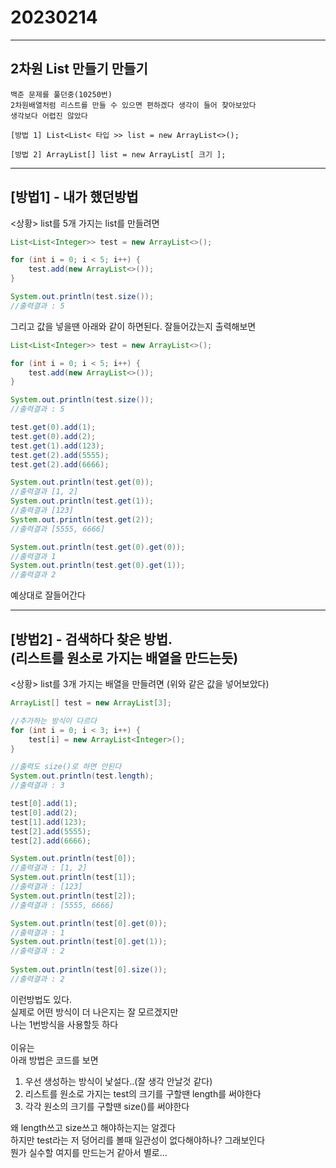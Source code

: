 # 20230214
***
## 2차원 List 만들기 만들기
```
백준 문제를 풀던중(10250번) 
2차원배열처럼 리스트를 만들 수 있으면 편하겠다 생각이 들어 찾아보았다
생각보다 어렵진 않았다

[방법 1] List<List< 타입 >> list = new ArrayList<>();

[방법 2] ArrayList[] list = new ArrayList[ 크기 ];
```


---
## [방법1]  - 내가 했던방법
<상황> list를 5개 가지는 list를 만들려면
```java
List<List<Integer>> test = new ArrayList<>();

for (int i = 0; i < 5; i++) {
    test.add(new ArrayList<>());
}

System.out.println(test.size());
//출력결과 : 5
```
그리고 값을 넣을땐 아래와 같이 하면된다. 잘들어갔는지 출력해보면
```java
List<List<Integer>> test = new ArrayList<>();

for (int i = 0; i < 5; i++) {
    test.add(new ArrayList<>());
}

System.out.println(test.size());
//출력결과 : 5

test.get(0).add(1);
test.get(0).add(2);
test.get(1).add(123);
test.get(2).add(5555);
test.get(2).add(6666);

System.out.println(test.get(0));
//출력결과 [1, 2]
System.out.println(test.get(1));
//출력결과 [123]
System.out.println(test.get(2));
//출력결과 [5555, 6666]

System.out.println(test.get(0).get(0));
//출력결과 1
System.out.println(test.get(0).get(1));
//출력결과 2
```

예상대로 잘들어간다<br>

---
## [방법2]  - 검색하다 찾은 방법. <br> (리스트를 원소로 가지는 배열을 만드는듯)
<상황> list를 3개 가지는 배열을 만들려면 (위와 같은 값을 넣어보았다)
```java
ArrayList[] test = new ArrayList[3];

//추가하는 방식이 다르다
for (int i = 0; i < 3; i++) {
    test[i] = new ArrayList<Integer>();
}

//출력도 size()로 하면 안된다
System.out.println(test.length);
//출력결과 : 3

test[0].add(1);
test[0].add(2);
test[1].add(123);
test[2].add(5555);
test[2].add(6666);

System.out.println(test[0]);
//출력결과 : [1, 2]
System.out.println(test[1]);
//출력결과 : [123]
System.out.println(test[2]);
//출력결과 : [5555, 6666]

System.out.println(test[0].get(0));
//출력결과 : 1
System.out.println(test[0].get(1));
//출력결과 : 2
        
System.out.println(test[0].size());
//출력결과 : 2
```
이런방법도 있다. <br>
실제로 어떤 방식이 더 나은지는 잘 모르겠지만 <br>
나는 1번방식을 사용할듯 하다 <br>
<br>
이유는 <br>
아래 방법은 코드를 보면 <br>
1. 우선 생성하는 방식이 낯설다..(잘 생각 안날것 같다)
2. 리스트를 원소로 가지는 test의 크기를 구할땐 length를 써야한다 
3. 각각 원소의 크기를 구할땐 size()를 써야한다

왜 length쓰고 size쓰고 해야하는지는 알겠다 <br>
하지만 test라는 저 덩어리를 볼때 일관성이 없다해야하나? 그래보인다 <br>
뭔가 실수할 여지를 만드는거 같아서 별로...<br>


